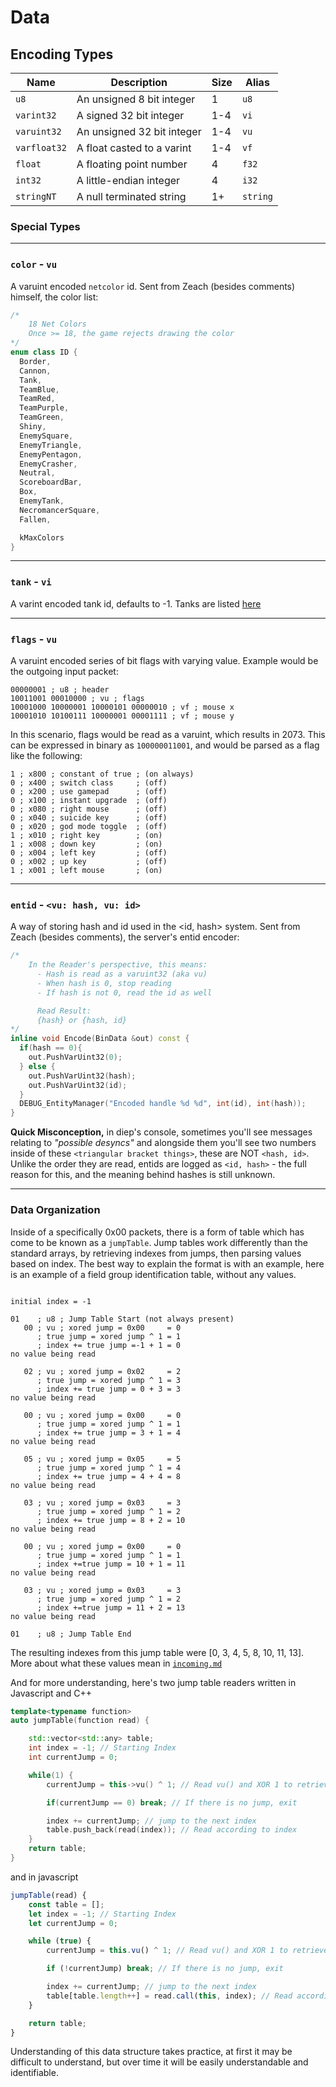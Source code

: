 # **Data**

## **Encoding Types**

| Name         | Description                | Size | Alias    |
| ------------ | -------------------------- | ---- | -------- |
| `u8`         | An unsigned 8 bit integer  | 1    | `u8`     |
| `varint32`   | A signed 32 bit integer    | 1-4  | `vi`     |
| `varuint32`  | An unsigned 32 bit integer | 1-4  | `vu`     |
| `varfloat32` | A float casted to a varint | 1-4  | `vf`     |
| `float`      | A floating point number    | 4    | `f32`    |
| `int32`      | A little-endian integer    | 4    | `i32`    |
| `stringNT`   | A null terminated string   | 1+   | `string` |

### **Special Types**

---

### **`color`** - `vu`

A varuint encoded `netcolor` id. Sent from Zeach (besides comments) himself, the color list:

```c++
/*
    18 Net Colors
    Once >= 18, the game rejects drawing the color
*/
enum class ID {
  Border,
  Cannon,
  Tank,
  TeamBlue,
  TeamRed,
  TeamPurple,
  TeamGreen,
  Shiny,
  EnemySquare,
  EnemyTriangle,
  EnemyPentagon,
  EnemyCrasher,
  Neutral,
  ScoreboardBar,
  Box,
  EnemyTank,
  NecromancerSquare,
  Fallen,

  kMaxColors
}
```

---

### **`tank`** - `vi`

A varint encoded tank id, defaults to -1. Tanks are listed [here](/TANKS.js)

---

### **`flags`** - `vu`

A varuint encoded series of bit flags with varying value. Example would be the outgoing input packet:

```
00000001 ; u8 ; header
10011001 00010000 ; vu ; flags
10001000 10000001 10000101 00000010 ; vf ; mouse x
10001010 10100111 10000001 00001111 ; vf ; mouse y
```

In this scenario, flags would be read as a varuint, which results in 2073. This can be expressed in binary as `100000011001`, and would be parsed as a flag like the following:

```
1 ; x800 ; constant of true ; (on always)
0 ; x400 ; switch class     ; (off)
0 ; x200 ; use gamepad      ; (off)
0 ; x100 ; instant upgrade  ; (off)
0 ; x080 ; right mouse      ; (off)
0 ; x040 ; suicide key      ; (off)
0 ; x020 ; god mode toggle  ; (off)
1 ; x010 ; right key        ; (on)
1 ; x008 ; down key         ; (on)
0 ; x004 ; left key         ; (off)
0 ; x002 ; up key           ; (off)
1 ; x001 ; left mouse       ; (on)
```

---

### **`entid`** - `<vu: hash, vu: id>`

A way of storing hash and id used in the <id, hash> system. Sent from Zeach (besides comments), the server's entid encoder:

```c++
/*
    In the Reader's perspective, this means:
      - Hash is read as a varuint32 (aka vu)
      - When hash is 0, stop reading
      - If hash is not 0, read the id as well

      Read Result:
      {hash} or {hash, id}
*/
inline void Encode(BinData &out) const {
  if(hash == 0){
    out.PushVarUint32(0);
  } else {
    out.PushVarUint32(hash);
    out.PushVarUint32(id);
  }
  DEBUG_EntityManager("Encoded handle %d %d", int(id), int(hash));
}
```

**Quick Misconception,** in diep's console, sometimes you'll see messages relating to _"possible desyncs"_ and alongside them you'll see two numbers inside of these `<triangular bracket things>`, these are NOT `<hash, id>`. Unlike the order they are read, entids are logged as `<id, hash>` - the full reason for this, and the meaning behind hashes is still unknown.

---

### **Data Organization**

Inside of a specifically 0x00 packets, there is a form of table which has come to be known as a `jumpTable`. Jump tables work differently than the standard arrays, by retrieving indexes from jumps, then parsing values based on index. The best way to explain the format is with an example, here is an example of a field group identification table, without any values.

```

initial index = -1

01    ; u8 ; Jump Table Start (not always present)
   00 ; vu ; xored jump = 0x00     = 0
      ; true jump = xored jump ^ 1 = 1
      ; index += true jump =-1 + 1 = 0
no value being read

   02 ; vu ; xored jump = 0x02     = 2
      ; true jump = xored jump ^ 1 = 3
      ; index += true jump = 0 + 3 = 3
no value being read

   00 ; vu ; xored jump = 0x00     = 0
      ; true jump = xored jump ^ 1 = 1
      ; index += true jump = 3 + 1 = 4
no value being read

   05 ; vu ; xored jump = 0x05     = 5
      ; true jump = xored jump ^ 1 = 4
      ; index += true jump = 4 + 4 = 8
no value being read

   03 ; vu ; xored jump = 0x03     = 3
      ; true jump = xored jump ^ 1 = 2
      ; index += true jump = 8 + 2 = 10
no value being read

   00 ; vu ; xored jump = 0x00     = 0
      ; true jump = xored jump ^ 1 = 1
      ; index +=true jump = 10 + 1 = 11
no value being read

   03 ; vu ; xored jump = 0x03     = 3
      ; true jump = xored jump ^ 1 = 2
      ; index +=true jump = 11 + 2 = 13
no value being read

01    ; u8 ; Jump Table End
```

The resulting indexes from this jump table were [0, 3, 4, 5, 8, 10, 11, 13]. More about what these values mean in [`incoming.md`](/packets/incoming.md)

And for more understanding, here's two jump table readers written in Javascript and C++

```c++
template<typename function>
auto jumpTable(function read) {

    std::vector<std::any> table;
    int index = -1; // Starting Index
    int currentJump = 0;

    while(1) {
        currentJump = this->vu() ^ 1; // Read vu() and XOR 1 to retrieve the jump

        if(currentJump == 0) break; // If there is no jump, exit

        index += currentJump; // jump to the next index
        table.push_back(read(index)); // Read according to index
    }
    return table;
}
```

and in javascript

```js
jumpTable(read) {
    const table = [];
    let index = -1; // Starting Index
    let currentJump = 0;

    while (true) {
        currentJump = this.vu() ^ 1; // Read vu() and XOR 1 to retrieve the jump

        if (!currentJump) break; // If there is no jump, exit

        index += currentJump; // jump to the next index
        table[table.length++] = read.call(this, index); // Read according to index
    }

    return table;
}
```

Understanding of this data structure takes practice, at first it may be difficult to understand, but over time it will be easily understandable and identifiable.
